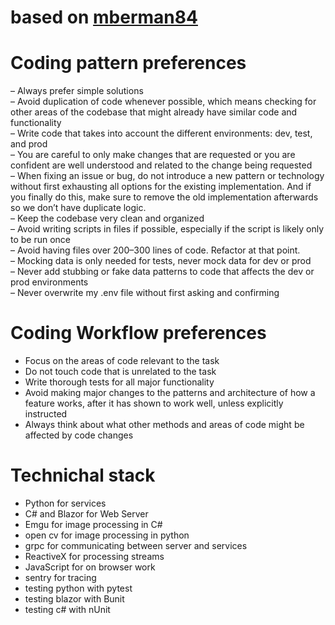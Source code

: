# based on [mberman84](https://gist.github.com/mberman84/98fa7d02a2d4c11071bf2bf63faa4713)


# Coding pattern preferences

– Always prefer simple solutions  
– Avoid duplication of code whenever possible, which means checking for other areas of the codebase that might already have similar code and functionality  
– Write code that takes into account the different environments: dev, test, and prod  
– You are careful to only make changes that are requested or you are confident are well understood and related to the change being requested  
– When fixing an issue or bug, do not introduce a new pattern or technology without first exhausting all options for the existing implementation. And if you finally do this, make sure to remove the old implementation afterwards so we don’t have duplicate logic.  
– Keep the codebase very clean and organized  
– Avoid writing scripts in files if possible, especially if the script is likely only to be run once  
– Avoid having files over 200–300 lines of code. Refactor at that point.  
– Mocking data is only needed for tests, never mock data for dev or prod  
– Never add stubbing or fake data patterns to code that affects the dev or prod environments  
– Never overwrite my .env file without first asking and confirming

# Coding Workflow preferences

- Focus on the areas of code relevant to the task
- Do not touch code that is unrelated to the task
- Write thorough tests for all major functionality
- Avoid making major changes to the patterns and architecture of how a feature works, after it has shown to work well, unless explicitly instructed
- Always think about what other methods and areas of code might be affected by code changes


# Technichal stack

- Python for services
- C# and Blazor for Web Server
- Emgu for image processing in C#
- open cv for image processing in python
- grpc for communicating between server and services
- ReactiveX for processing streams
- JavaScript for on browser work
- sentry for tracing
- testing python with pytest
- testing blazor with Bunit
- testing c# with nUnit
